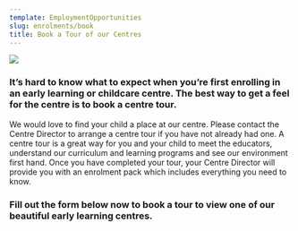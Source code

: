 ```yaml
---
template: EmploymentOpportunities
slug: enrolments/book
title: Book a Tour of our Centres
---
```

![](/images/uploads/action-child-children.jpg)

### It’s hard to know what to expect when you’re first enrolling in an early learning or childcare centre. The best way to get a feel for the centre is to book a centre tour.

We would love to find your child a place at our centre. Please contact the Centre Director to arrange a centre tour if you have not already had one. A centre tour is a great way for you and your child to meet the educators, understand our curriculum and learning programs and see our environment first hand.
Once you have completed your tour, your Centre Director will provide you with an enrolment pack which includes everything you need to know. 

### Fill out the form below now to book a tour to view one of our beautiful early learning centres.
